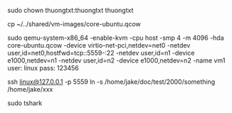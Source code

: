 sudo chown thuongtxt:thuongtxt thuongtxt

cp ~/../shared/vm-images/core-ubuntu.qcow 

sudo qemu-system-x86_64  -enable-kvm  -cpu host -smp 4 -m 4096 -hda core-ubuntu.qcow -device virtio-net-pci,netdev=net0 -netdev user,id=net0,hostfwd=tcp::5559-:22 -netdev user,id=n1 -device e1000,netdev=n1 -netdev user,id=n2 -device e1000,netdev=n2 -name vm1
user: linux
pass: 123456


ssh linux@127.0.0.1 -p 5559
ln -s /home/jake/doc/test/2000/something /home/jake/xxx

sudo tshark